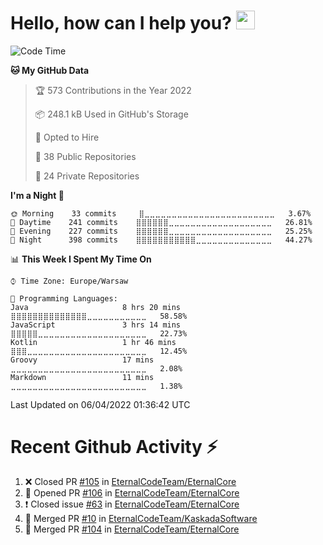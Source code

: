 <h1>Hello, how can I help you? <img src="https://raw.githubusercontent.com/bastianleicht/bastianleicht/master/assets/wave.gif" width="30px" alt=""></h1>

<!--START_SECTION:waka-->
![Code Time](http://img.shields.io/badge/Code%20Time-148%20hrs%2054%20mins-blue)

**🐱 My GitHub Data** 

> 🏆 573 Contributions in the Year 2022
 > 
> 📦 248.1 kB Used in GitHub's Storage 
 > 
> 💼 Opted to Hire
 > 
> 📜 38 Public Repositories 
 > 
> 🔑 24 Private Repositories  
 > 
**I'm a Night 🦉** 

```text
🌞 Morning    33 commits     ⣿⣀⣀⣀⣀⣀⣀⣀⣀⣀⣀⣀⣀⣀⣀⣀⣀⣀⣀⣀⣀⣀⣀⣀⣀   3.67% 
🌆 Daytime    241 commits    ⣿⣿⣿⣿⣿⣿⣀⣀⣀⣀⣀⣀⣀⣀⣀⣀⣀⣀⣀⣀⣀⣀⣀⣀⣀   26.81% 
🌃 Evening    227 commits    ⣿⣿⣿⣿⣿⣿⣀⣀⣀⣀⣀⣀⣀⣀⣀⣀⣀⣀⣀⣀⣀⣀⣀⣀⣀   25.25% 
🌙 Night      398 commits    ⣿⣿⣿⣿⣿⣿⣿⣿⣿⣿⣿⣀⣀⣀⣀⣀⣀⣀⣀⣀⣀⣀⣀⣀⣀   44.27%

```


📊 **This Week I Spent My Time On** 

```text
⌚︎ Time Zone: Europe/Warsaw

💬 Programming Languages: 
Java                     8 hrs 20 mins       ⣿⣿⣿⣿⣿⣿⣿⣿⣿⣿⣿⣿⣿⣿⣀⣀⣀⣀⣀⣀⣀⣀⣀⣀⣀   58.58% 
JavaScript               3 hrs 14 mins       ⣿⣿⣿⣿⣿⣀⣀⣀⣀⣀⣀⣀⣀⣀⣀⣀⣀⣀⣀⣀⣀⣀⣀⣀⣀   22.73% 
Kotlin                   1 hr 46 mins        ⣿⣿⣿⣀⣀⣀⣀⣀⣀⣀⣀⣀⣀⣀⣀⣀⣀⣀⣀⣀⣀⣀⣀⣀⣀   12.45% 
Groovy                   17 mins             ⣀⣀⣀⣀⣀⣀⣀⣀⣀⣀⣀⣀⣀⣀⣀⣀⣀⣀⣀⣀⣀⣀⣀⣀⣀   2.08% 
Markdown                 11 mins             ⣀⣀⣀⣀⣀⣀⣀⣀⣀⣀⣀⣀⣀⣀⣀⣀⣀⣀⣀⣀⣀⣀⣀⣀⣀   1.38%

```


 Last Updated on 06/04/2022 01:36:42 UTC
<!--END_SECTION:waka-->

# Recent Github Activity ⚡
<!--START_SECTION:activity-->
1. ❌ Closed PR [#105](https://github.com/EternalCodeTeam/EternalCore/pull/105) in [EternalCodeTeam/EternalCore](https://github.com/EternalCodeTeam/EternalCore)
2. 💪 Opened PR [#106](https://github.com/EternalCodeTeam/EternalCore/pull/106) in [EternalCodeTeam/EternalCore](https://github.com/EternalCodeTeam/EternalCore)
3. ❗️ Closed issue [#63](https://github.com/EternalCodeTeam/EternalCore/issues/63) in [EternalCodeTeam/EternalCore](https://github.com/EternalCodeTeam/EternalCore)
4. 🎉 Merged PR [#10](https://github.com/EternalCodeTeam/KaskadaSoftware/pull/10) in [EternalCodeTeam/KaskadaSoftware](https://github.com/EternalCodeTeam/KaskadaSoftware)
5. 🎉 Merged PR [#104](https://github.com/EternalCodeTeam/EternalCore/pull/104) in [EternalCodeTeam/EternalCore](https://github.com/EternalCodeTeam/EternalCore)
<!--END_SECTION:activity-->
